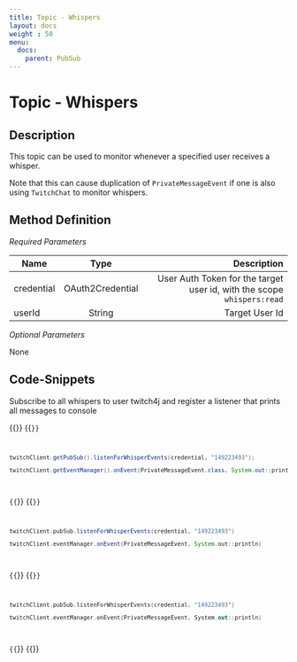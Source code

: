 ```yaml
---
title: Topic - Whispers
layout: docs
weight : 50
menu: 
  docs:
    parent: PubSub
---
```


# Topic - Whispers

## Description

This topic can be used to monitor whenever a specified user receives a whisper.

Note that this can cause duplication of `PrivateMessageEvent` if one is also using `TwitchChat` to monitor whispers.

## Method Definition

*Required Parameters*

| Name          | Type      | Description  |
| ------------- |:---------:| -----------------:|
| credential | OAuth2Credential | User Auth Token for the target user id, with the scope `whispers:read` |
| userId | String | Target User Id |

*Optional Parameters*

None

## Code-Snippets

Subscribe to all whispers to user twitch4j and register a listener that prints all messages to console

{{<codeblocks>}}
{{<code Java>}}
```java
twitchClient.getPubSub().listenForWhisperEvents(credential, "149223493");

twitchClient.getEventManager().onEvent(PrivateMessageEvent.class, System.out::println);
```
{{</code>}}
{{<code Groovy>}}
```groovy
twitchClient.pubSub.listenForWhisperEvents(credential, "149223493")

twitchClient.eventManager.onEvent(PrivateMessageEvent, System.out::println)
```
{{</code>}}
{{<code Kotlin>}}
```kotlin
twitchClient.pubSub.listenForWhisperEvents(credential, "149223493")

twitchClient.eventManager.onEvent(PrivateMessageEvent, System.out::println)
```
{{</code>}}
{{</codeblocks>}}
